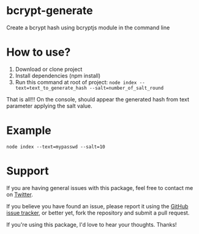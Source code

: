 # bcrypt-generate
Create a bcrypt hash using bcryptjs module in the command line

# How to use?

 1. Download or clone project
 2. Install dependencies (npm install)
 3. Run this command at root of project: `node index --text=text_to_generate_hash --salt=number_of_salt_round`
 
That is all!!! On the console, should appear the generated hash from text parameter applying the salt value.

# Example
`node index --text=mypasswd --salt=10`

# Support
If you are having general issues with this package, feel free to contact me on [Twitter](https://twitter.com/mlezcano1985).

If you believe you have found an issue, please report it using the [GitHub issue tracker](https://github.com/mlezcano1985/file-download/issues), or better yet, fork the repository and submit a pull request.

If you're using this package, I'd love to hear your thoughts. Thanks!
